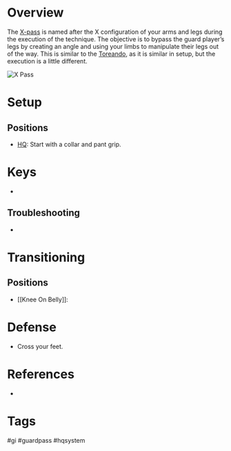 # Overview
The <u>X-pass</u> is named after the X configuration of your arms and legs during the execution of the technique. The objective is to bypass the guard player’s legs by creating an angle and using your limbs to manipulate their legs out of the way. This is similar to the [Toreando](obsidian://open?vault=Obsidian-BJJ-Notes&file=Guard%20Passing%2FToreando), as it is similar in setup, but the execution is a little different.

![X Pass](https://evolve-mma.com/wp-content/uploads/2024/01/x-pass-bjj-1.jpg)
# Setup
## Positions
- [HQ](obsidian://open?vault=Obsidian-BJJ-Notes&file=Positions%2FHeadquarters): Start with a collar and pant grip.
# Keys
- 
## Troubleshooting
- 
# Transitioning
## Positions
- [[Knee On Belly]]:
# Defense
- Cross your feet.
# References
- 
# Tags
#gi #guardpass #hqsystem 